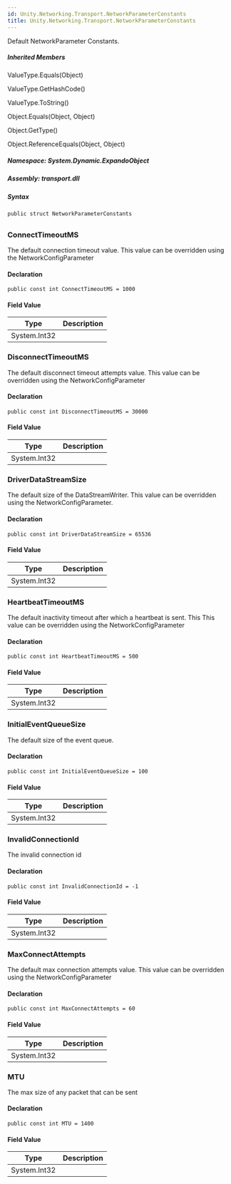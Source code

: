 ```yaml
---  
id: Unity.Networking.Transport.NetworkParameterConstants  
title: Unity.Networking.Transport.NetworkParameterConstants  
---
```


<div class="markdown level0 summary">

Default NetworkParameter Constants.

</div>

<div class="markdown level0 conceptual">

</div>

<div class="inheritedMembers">

##### Inherited Members

<div>

ValueType.Equals(Object)

</div>

<div>

ValueType.GetHashCode()

</div>

<div>

ValueType.ToString()

</div>

<div>

Object.Equals(Object, Object)

</div>

<div>

Object.GetType()

</div>

<div>

Object.ReferenceEquals(Object, Object)

</div>

</div>

##### **Namespace**: System.Dynamic.ExpandoObject

##### **Assembly**: transport.dll

##### Syntax

``` lang-csharp
public struct NetworkParameterConstants
```

## 

### ConnectTimeoutMS

<div class="markdown level1 summary">

The default connection timeout value. This value can be overridden using
the NetworkConfigParameter

</div>

<div class="markdown level1 conceptual">

</div>

#### Declaration

``` lang-csharp
public const int ConnectTimeoutMS = 1000
```

#### Field Value

| Type         | Description |
|--------------|-------------|
| System.Int32 |             |

### DisconnectTimeoutMS

<div class="markdown level1 summary">

The default disconnect timeout attempts value. This value can be
overridden using the NetworkConfigParameter

</div>

<div class="markdown level1 conceptual">

</div>

#### Declaration

``` lang-csharp
public const int DisconnectTimeoutMS = 30000
```

#### Field Value

| Type         | Description |
|--------------|-------------|
| System.Int32 |             |

### DriverDataStreamSize

<div class="markdown level1 summary">

The default size of the DataStreamWriter. This value can be overridden
using the NetworkConfigParameter.

</div>

<div class="markdown level1 conceptual">

</div>

#### Declaration

``` lang-csharp
public const int DriverDataStreamSize = 65536
```

#### Field Value

| Type         | Description |
|--------------|-------------|
| System.Int32 |             |

### HeartbeatTimeoutMS

<div class="markdown level1 summary">

The default inactivity timeout after which a heartbeat is sent. This
This value can be overridden using the NetworkConfigParameter

</div>

<div class="markdown level1 conceptual">

</div>

#### Declaration

``` lang-csharp
public const int HeartbeatTimeoutMS = 500
```

#### Field Value

| Type         | Description |
|--------------|-------------|
| System.Int32 |             |

### InitialEventQueueSize

<div class="markdown level1 summary">

The default size of the event queue.

</div>

<div class="markdown level1 conceptual">

</div>

#### Declaration

``` lang-csharp
public const int InitialEventQueueSize = 100
```

#### Field Value

| Type         | Description |
|--------------|-------------|
| System.Int32 |             |

### InvalidConnectionId

<div class="markdown level1 summary">

The invalid connection id

</div>

<div class="markdown level1 conceptual">

</div>

#### Declaration

``` lang-csharp
public const int InvalidConnectionId = -1
```

#### Field Value

| Type         | Description |
|--------------|-------------|
| System.Int32 |             |

### MaxConnectAttempts

<div class="markdown level1 summary">

The default max connection attempts value. This value can be overridden
using the NetworkConfigParameter

</div>

<div class="markdown level1 conceptual">

</div>

#### Declaration

``` lang-csharp
public const int MaxConnectAttempts = 60
```

#### Field Value

| Type         | Description |
|--------------|-------------|
| System.Int32 |             |

### MTU

<div class="markdown level1 summary">

The max size of any packet that can be sent

</div>

<div class="markdown level1 conceptual">

</div>

#### Declaration

``` lang-csharp
public const int MTU = 1400
```

#### Field Value

| Type         | Description |
|--------------|-------------|
| System.Int32 |             |

